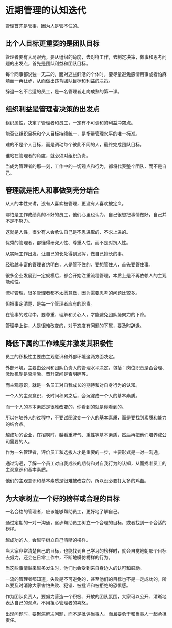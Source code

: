 # 近期管理的认知迭代
管理首先是管事，因为人是管不住的。

## 比个人目标更重要的是团队目标
管理者要有大局眼光，要从组织的角度，去对待工作，去制定决策，做事和思考问题的出发点，首先是团队利益和团队目标。

每个同事都说独一无二的，面对这些鲜活的个体时，要尽量避免感情用事或者怕麻烦而一再让步，从而做出违背团队目标和利益的决策。

辞退一名不合适的员工，是一名管理者走向成熟的第一课。

## 组织利益是管理者决策的出发点
组织属性，决定了管理者和员工，一定有不可调和的利益冲突点。

能否让组织目标和个人目标持续统一，是衡量管理水平的唯一标准。

难的不是个人目标，而是调动每个彼此不同的人，最终完成团队目标。

谁站在管理者的角度，就必须对组织负责。

当成为管理者的那一刻，工作中的一切观点和行为，都将代表整个团队，而不是自己。

## 管理就是把人和事做到充分结合
从人的本性来讲，没有人喜欢被管理，更没有人喜欢被定义。

哪怕是工作成绩真的不好的员工，他们心里也认为，自己很想把事情做好，自己并不是不努力。

这就是人性，很少有人会承认自己是不思进取的、不求上进的。

优秀的管理者，都懂得研究人性、尊重人性，而不是对抗人性。

从实际工作出发，让自己的长处得到发挥，做自己擅长的事。

经验越丰富的管理者约明白，人是管不住的，要想管住人，首先要管住事。

很多企业发展到一定规模后，都会开始注重流程管理，本质上是不再依赖人的主观能动性。

流程管理，很多管理者都不太愿意做，因为需要思考的问题比较多。

但把事定清楚，是每一个管理者应有的职责。

在管事的过程中，要尊重、理解和关心人，才能避免团队凝聚力的下降。

管理学上讲，人是很难改变的，对于态度有问题的下属，要及时辞退。

## 降低下属的工作难度并激发其积极性
员工的积极性主要由主观意识和外部环境这两方面决定。

外部环境，主要由公司和团队负责人的管理水平决定，包括：岗位职责是否合理、激励机制是否清晰、晋升空间是否明确等。

而主观意识，就是一名员工对自我成长的期待和对自身行为的认知。

一个人的主观意识，长时间积累之后，会沉淀成一个人的基本素质。

而一个人的基本素质是很难改变的，你看到的就是你看到的。

所以在培养人的过程中，不要试图改变一个人的基本素质，而是要找到素质和能力的结合点。

越成功的企业，在招聘时，越看重脾气、秉性等基本素质，然后再把他们培养成公司需要的人。

作为一名管理者，评价员工和选拔人才是重要的一步，主要形式是一对一沟通。

通过沟通，了解一个员工对自我成长的期待和对自我行为的认知，从而找准员工的主观意识和基本素质。

他们的主观意识和基本素质是很难被改变的，所以没必要打太多的鸡血。

## 为大家树立一个好的榜样或合理的目标
一名合格的管理者，应该能够帮助员工，更好地了解自己。

通过定期的一对一沟通，逐步帮助员工树立一个合理的目标，或者找到一个合适的榜样。

越成功的人，会越早树立自己清晰的榜样。

当大家非常清楚自己的目标，也能找到自己学习的榜样时，就会自觉地朝那个目标去努力，还会在日常工作中，不断地模仿榜样的行为。

当这些事情越来越多发生时，他们也会受到来自身边人的认可和鼓励。

一流的管理者都知道，失败是不可避免的，甚至他们的目标也不是一定成功的，所以要及时消除大家害怕失败、犯错、被批评和被拒绝的恐惧感。

作为团队负责人，要努力营造一个积极、开放的团队氛围，大家可以公开、清晰地表达自己的观点，不用担心管理者的喜怒。

出现问题时，要聚焦解决问题，而不是批评当事人，而且要勇于和当事人一起承担责任。

